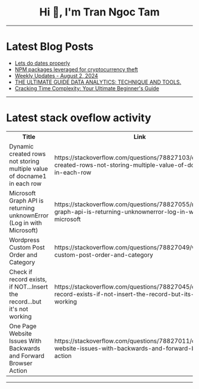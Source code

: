 <h1 align="center">Hi 👋, I'm Tran Ngoc Tam</h1>

---

# Latest Blog Posts 
<!-- BLOG-POST-LIST:START -->
- [Lets do dates properly](https://dev.to/ry44n__/lets-do-dates-properly-4e2o)
- [NPM packages leveraged for cryptocurrency theft](https://dev.to/stacklok/npm-packages-leveraged-for-cryptocurrency-theft-586j)
- [Weekly Updates - August 2, 2024](https://dev.to/couchbase/weekly-updates-august-2-2024-14hp)
- [THE ULTIMATE GUIDE DATA ANALYTICS: TECHNIQUE AND TOOLS.](https://dev.to/xy_analytics/the-ultimate-guide-data-analytics-technique-and-tools-1i59)
- [Cracking Time Complexity: Your Ultimate Beginner&#39;s Guide](https://dev.to/mburu_4beeb1e88fea0d61158/demystifying-time-complexities-a-simple-guide-for-everyone-3m2o)
<!-- BLOG-POST-LIST:END -->

---

# Latest stack oveflow activity
<table>
  <tr><th>Title</th><th>Link</th></tr>
  <!-- STACKOVERFLOW:START --><tr><td>Dynamic created rows not storing multiple value of docname1 in each row</td><td>https://stackoverflow.com/questions/78827103/dynamic-created-rows-not-storing-multiple-value-of-docname1-in-each-row</td></tr><tr><td>Microsoft Graph API is returning unknownError &lpar;Log in with Microsoft&rpar;</td><td>https://stackoverflow.com/questions/78827055/microsoft-graph-api-is-returning-unknownerror-log-in-with-microsoft</td></tr><tr><td>Wordpress Custom Post Order and Category</td><td>https://stackoverflow.com/questions/78827049/wordpress-custom-post-order-and-category</td></tr><tr><td>Check if record exists, if NOT...Insert the record...but it&#39;s not working</td><td>https://stackoverflow.com/questions/78827045/check-if-record-exists-if-not-insert-the-record-but-its-not-working</td></tr><tr><td>One Page Website Issues With Backwards and Forward Browser Action</td><td>https://stackoverflow.com/questions/78827011/one-page-website-issues-with-backwards-and-forward-browser-action</td></tr><!-- STACKOVERFLOW:END -->
</table>

---



